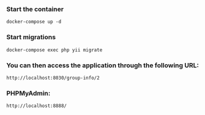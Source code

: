 ### Start the container

    docker-compose up -d

### Start migrations

    docker-compose exec php yii migrate
    
### You can then access the application through the following URL:

    http://localhost:8030/group-info/2

### PHPMyAdmin:
    http://localhost:8888/
